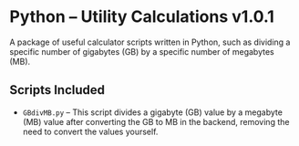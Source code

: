 # Python – Utility Calculations v1.0.1

A package of useful calculator scripts written in Python, such as
dividing a specific number of gigabytes (GB) by a specific number of
megabytes (MB).

## Scripts Included

- `GBdivMB.py` – This script divides a gigabyte (GB) value by a megabyte (MB) value after
  converting the GB to MB in the backend, removing the need to convert the values
  yourself.
